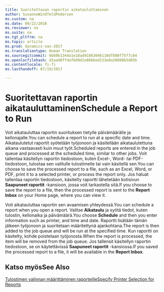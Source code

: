 ```yaml
---
title: Suoritettavan raportin aikatauluttaminen
author: SusanneWindfeldPedersen
ms.custom: na
ms.date: 09/22/2016
ms.reviewer: na
ms.suite: na
ms.tgt_pltfrm: na
ms.topic: article
ms.prod: dynamics-nav-2017
ms.translationtype: Human Translation
ms.sourcegitcommit: 6b60b1344a1e18ad91863046110df880f75f7c04
ms.openlocfilehash: d3aa98ffdaf6d9d1e88b6ed233e8a38808b5d05b
ms.contentlocale: fi-fi
ms.lasthandoff: 07/19/2017

---
```

    
# <a name="schedule-a-report-to-run"></a><span data-ttu-id="56a2a-102">Suoritettavan raportin aikatauluttaminen</span><span class="sxs-lookup"><span data-stu-id="56a2a-102">Schedule a Report to Run</span></span>
<span data-ttu-id="56a2a-103">Voit aikatauluttaa raportin suorituksen tietylle päivämäärälle ja kellonajalle.</span><span class="sxs-lookup"><span data-stu-id="56a2a-103">You can schedule a report to run at a specific date and time.</span></span> <span data-ttu-id="56a2a-104">Aikataulutetut raportit syötetään työjonoon ja käsitellään aikataulutettuna aikana vastaavasti kuin muut työt.</span><span class="sxs-lookup"><span data-stu-id="56a2a-104">Scheduled reports are entered in the job queue and processed at the scheduled time, similar to other jobs.</span></span> <span data-ttu-id="56a2a-105">Voit tallentaa käsitellyn raportin tiedostoon, kuten Excel-, Word- tai PDF-tiedostoon, tulostaa sen valitulle tulostimelle tai vain käsitellä sen.</span><span class="sxs-lookup"><span data-stu-id="56a2a-105">You can choose to save the processed report to a file, such as an Excel, Word, or PDF, print it to a selected printer, or process the report only.</span></span> <span data-ttu-id="56a2a-106">Jos haluat tallentaa raportin tiedostoon, käsitelty raportti lähetetään kotisivun **Saapuneet raportit** -kansioon, jossa voit tarkastella sitä.</span><span class="sxs-lookup"><span data-stu-id="56a2a-106">If you choose to save the report to a file, then the processed report is sent to the **Report Inbox** on your Home page, where you can view it.</span></span> 

<span data-ttu-id="56a2a-107">Voit aikatauluttaa raportin sen avaamisen yhteydessä.</span><span class="sxs-lookup"><span data-stu-id="56a2a-107">You can schedule a report when you open a report.</span></span> <span data-ttu-id="56a2a-108">Valitse **Aikataulu** ja syötä tiedot, kuten tulostin, kellonaika ja päivämäärä.</span><span class="sxs-lookup"><span data-stu-id="56a2a-108">You choose **Schedule** and then you enter information such as printer, and time and date.</span></span> <span data-ttu-id="56a2a-109">Raportti lisätään tämän jälkeen työjonoon ja suoritetaan määritettynä ajankohtana.</span><span class="sxs-lookup"><span data-stu-id="56a2a-109">The report is then added to the job queue and will be run at the specified time.</span></span> <span data-ttu-id="56a2a-110">Kun raportti on käsitelty, kohde poistetaan työjonosta.</span><span class="sxs-lookup"><span data-stu-id="56a2a-110">When the report is processed, the item will be removed from the job queue.</span></span> <span data-ttu-id="56a2a-111">Jos tallensit käsitellyn raportin tiedostoon, se on käytettävissä **Saapuneet raportit** -kansiossa.</span><span class="sxs-lookup"><span data-stu-id="56a2a-111">If you saved the processed report to a file, it will be available in the **Report Inbox**.</span></span>

## <a name="see-also"></a><span data-ttu-id="56a2a-112">Katso myös</span><span class="sxs-lookup"><span data-stu-id="56a2a-112">See Also</span></span>
[<span data-ttu-id="56a2a-113">Tulostimen valinnan määrittäminen raporteille</span><span class="sxs-lookup"><span data-stu-id="56a2a-113">Specify Printer Selection for Reports</span></span>](ui-specify-printer-selection-reports.md) 

 


